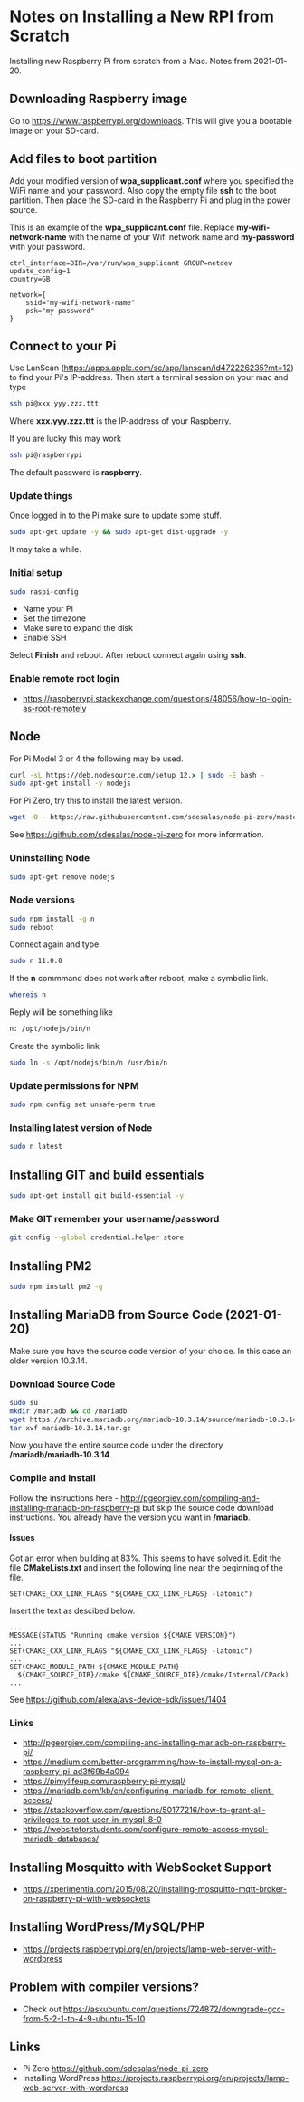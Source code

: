# Notes on Installing a New RPI from Scratch

Installing new Raspberry Pi from scratch from a Mac. Notes from 2021-01-20.

## Downloading Raspberry image
Go to https://www.raspberrypi.org/downloads. This will give you a bootable image on your SD-card.

## Add files to boot partition
Add your modified version of **wpa_supplicant.conf** where you
specified the WiFi name and your password. Also copy the
empty file **ssh** to the boot partition. Then place the SD-card
in the Raspberry Pi and plug in the power source.

This is an example of the **wpa_supplicant.conf** file.
Replace **my-wifi-network-name** with the name of
your Wifi network name and **my-password** with your password.

```
ctrl_interface=DIR=/var/run/wpa_supplicant GROUP=netdev
update_config=1
country=GB

network={ 
	ssid="my-wifi-network-name"
	psk="my-password"
}
```
## Connect to your Pi

Use LanScan (https://apps.apple.com/se/app/lanscan/id472226235?mt=12) to find your Pi's IP-address.
Then start a terminal session on your mac and type

````bash
ssh pi@xxx.yyy.zzz.ttt
````
Where **xxx.yyy.zzz.ttt** is the IP-address of your Raspberry.

If you are lucky this may work
````bash
ssh pi@raspberrypi
````

The default password is **raspberry**.

### Update things
Once logged in to the Pi make sure to update some stuff.

````bash
sudo apt-get update -y && sudo apt-get dist-upgrade -y
````

It may take a while.

### Initial setup
````bash
sudo raspi-config
````

- Name your Pi
- Set the timezone
- Make sure to expand the disk
- Enable SSH

Select **Finish** and reboot. After reboot connect again using **ssh**.

### Enable remote root login
- https://raspberrypi.stackexchange.com/questions/48056/how-to-login-as-root-remotely


## Node

For Pi Model 3 or 4 the following may be used.

````bash
curl -sL https://deb.nodesource.com/setup_12.x | sudo -E bash -
sudo apt-get install -y nodejs
````

For Pi Zero, try this to install the latest version.

````bash
wget -O - https://raw.githubusercontent.com/sdesalas/node-pi-zero/master/install-node-v.lts.sh | sudo bash
````

See https://github.com/sdesalas/node-pi-zero for more information.

### Uninstalling Node
````bash
sudo apt-get remove nodejs
````

### Node versions
````bash
sudo npm install -g n
sudo reboot
````

Connect again and type

````bash
sudo n 11.0.0
````

If the **n** commmand does not work after reboot, make a symbolic link.

````bash
whereis n
````

Reply will be something like 

````bash
n: /opt/nodejs/bin/n
````

Create the symbolic link

````bash
sudo ln -s /opt/nodejs/bin/n /usr/bin/n
````

### Update permissions for NPM
````bash
sudo npm config set unsafe-perm true
````

### Installing latest version of Node
````bash
sudo n latest
````

## Installing GIT and build essentials
````bash
sudo apt-get install git build-essential -y
````

### Make GIT remember your username/password
````bash
git config --global credential.helper store
````

## Installing PM2
````bash
sudo npm install pm2 -g
````

## Installing MariaDB from Source Code (2021-01-20)

Make sure you have the source code version of your choice. 
In this case an older version 10.3.14.

### Download Source Code
````bash
sudo su
mkdir /mariadb && cd /mariadb
wget https://archive.mariadb.org/mariadb-10.3.14/source/mariadb-10.3.14.tar.gz
tar xvf mariadb-10.3.14.tar.gz
````
Now you have the entire source code under the directory **/mariadb/mariadb-10.3.14**.

### Compile and Install
Follow the instructions here - http://pgeorgiev.com/compiling-and-installing-mariadb-on-raspberry-pi
but skip the source code download instructions. You already have the version you want in **/mariadb**.

#### Issues
Got an error when building at 83%. This seems to have solved it.
Edit the file **CMakeLists.txt** and insert the following line near the beginning of the file.

````
SET(CMAKE_CXX_LINK_FLAGS "${CMAKE_CXX_LINK_FLAGS} -latomic")
````

Insert the text as descibed below.

````
...
MESSAGE(STATUS "Running cmake version ${CMAKE_VERSION}")
...
SET(CMAKE_CXX_LINK_FLAGS "${CMAKE_CXX_LINK_FLAGS} -latomic")
...
SET(CMAKE_MODULE_PATH ${CMAKE_MODULE_PATH}
  ${CMAKE_SOURCE_DIR}/cmake ${CMAKE_SOURCE_DIR}/cmake/Internal/CPack)
...

````
See https://github.com/alexa/avs-device-sdk/issues/1404


### Links
- http://pgeorgiev.com/compiling-and-installing-mariadb-on-raspberry-pi/
- https://medium.com/better-programming/how-to-install-mysql-on-a-raspberry-pi-ad3f69b4a094
- https://pimylifeup.com/raspberry-pi-mysql/
- https://mariadb.com/kb/en/configuring-mariadb-for-remote-client-access/
- https://stackoverflow.com/questions/50177216/how-to-grant-all-privileges-to-root-user-in-mysql-8-0
- https://websiteforstudents.com/configure-remote-access-mysql-mariadb-databases/


## Installing Mosquitto with WebSocket Support
- https://xperimentia.com/2015/08/20/installing-mosquitto-mqtt-broker-on-raspberry-pi-with-websockets

## Installing WordPress/MySQL/PHP
- https://projects.raspberrypi.org/en/projects/lamp-web-server-with-wordpress

## Problem with compiler versions?
- Check out https://askubuntu.com/questions/724872/downgrade-gcc-from-5-2-1-to-4-9-ubuntu-15-10

## Links
- Pi Zero https://github.com/sdesalas/node-pi-zero
- Installing WordPress https://projects.raspberrypi.org/en/projects/lamp-web-server-with-wordpress 
